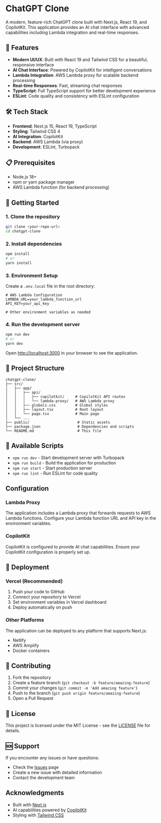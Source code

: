 # ChatGPT Clone

A modern, feature-rich ChatGPT clone built with Next.js, React 19, and CopilotKit. This application provides an AI chat interface with advanced capabilities including Lambda integration and real-time responses.

## 🚀 Features

- **Modern UI/UX**: Built with React 19 and Tailwind CSS for a beautiful, responsive interface
- **AI Chat Interface**: Powered by CopilotKit for intelligent conversations
- **Lambda Integration**: AWS Lambda proxy for scalable backend processing
- **Real-time Responses**: Fast, streaming chat responses
- **TypeScript**: Full TypeScript support for better development experience
- **ESLint**: Code quality and consistency with ESLint configuration

## 🛠️ Tech Stack

- **Frontend**: Next.js 15, React 19, TypeScript
- **Styling**: Tailwind CSS 4
- **AI Integration**: CopilotKit
- **Backend**: AWS Lambda (via proxy)
- **Development**: ESLint, Turbopack

## 📋 Prerequisites

- Node.js 18+ 
- npm or yarn package manager
- AWS Lambda function (for backend processing)

## 🚀 Getting Started

### 1. Clone the repository
```bash
git clone <your-repo-url>
cd chatgpt-clone
```

### 2. Install dependencies
```bash
npm install
# or
yarn install
```

### 3. Environment Setup
Create a `.env.local` file in the root directory:
```env
# AWS Lambda Configuration
LAMBDA_URL=your_lambda_function_url
API_KEY=your_api_key

# Other environment variables as needed
```

### 4. Run the development server
```bash
npm run dev
# or
yarn dev
```

Open [http://localhost:3000](http://localhost:3000) in your browser to see the application.

## 📁 Project Structure

```
chatgpt-clone/
├── src/
│   ├── app/
│   │   ├── api/
│   │   │   ├── copilotkit/     # CopilotKit API routes
│   │   │   └── lambda-proxy/   # AWS Lambda proxy
│   │   ├── globals.css         # Global styles
│   │   ├── layout.tsx          # Root layout
│   │   └── page.tsx            # Main page
│   └── ...
├── public/                      # Static assets
├── package.json                 # Dependencies and scripts
└── README.md                    # This file
```

## 🚀 Available Scripts

- `npm run dev` - Start development server with Turbopack
- `npm run build` - Build the application for production
- `npm run start` - Start production server
- `npm run lint` - Run ESLint for code quality

##  Configuration

### Lambda Proxy
The application includes a Lambda proxy that forwards requests to AWS Lambda functions. Configure your Lambda function URL and API key in the environment variables.

### CopilotKit
CopilotKit is configured to provide AI chat capabilities. Ensure your CopilotKit configuration is properly set up.

## 🚀 Deployment

### Vercel (Recommended)
1. Push your code to GitHub
2. Connect your repository to Vercel
3. Set environment variables in Vercel dashboard
4. Deploy automatically on push

### Other Platforms
The application can be deployed to any platform that supports Next.js:
- Netlify
- AWS Amplify
- Docker containers

## 🤝 Contributing

1. Fork the repository
2. Create a feature branch (`git checkout -b feature/amazing-feature`)
3. Commit your changes (`git commit -m 'Add amazing feature'`)
4. Push to the branch (`git push origin feature/amazing-feature`)
5. Open a Pull Request

## 📝 License

This project is licensed under the MIT License - see the [LICENSE](LICENSE) file for details.

## 🆘 Support

If you encounter any issues or have questions:
- Check the [Issues](https://github.com/yourusername/chatgpt-clone/issues) page
- Create a new issue with detailed information
- Contact the development team

##  Acknowledgments

- Built with [Next.js](https://nextjs.org/)
- AI capabilities powered by [CopilotKit](https://github.com/CopilotKit/CopilotKit)
- Styling with [Tailwind CSS](https://tailwindcss.com/)